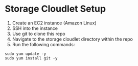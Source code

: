 # Storage Cloudlet Setup
1. Create an EC2 instance (Amazon Linux)
2. SSH into the instance
3. Use git to clone this repo
5. Navigate to the storage cloudlet directory within the repo
6. Run the following commands:
```
sudo yum update -y
sudo yum install git -y
